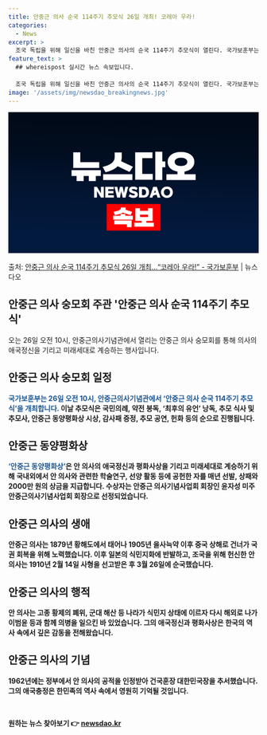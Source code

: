 ```yaml
---
title: 안중근 의사 순국 114주기 추모식 26일 개최! 코레아 우라!
categories:
  - News
excerpt: >
  조국 독립을 위해 일신을 바친 안중근 의사의 순국 114주기 추모식이 열린다. 국가보훈부는 오는 26일 오전…
feature_text: >
  ## whereispost 실시간 뉴스 속보입니다.

  조국 독립을 위해 일신을 바친 안중근 의사의 순국 114주기 추모식이 열린다. 국가보훈부는 오는 26일 오전…
image: '/assets/img/newsdao_breakingnews.jpg'
---
```


![뉴스다오 속보](/assets/img/newsdao_breakingnews.jpg)

<p>출처: <a href="https://newsdao.kr/3419" rel="dofollow">안중근 의사 순국 114주기 추모식 26일 개최…“코레아 우라!” - 국가보훈부</a> | 뉴스다오</p>

<h2 data-ke-size="size26">안중근 의사 숭모회 주관 '안중근 의사 순국 114주기 추모식'</h2>
<p data-ke-size="size16">오는 26일 오전 10시, 안중근의사기념관에서 열리는 안중근 의사 숭모회를 통해 의사의 애국정신을 기리고 미래세대로 계승하는 행사입니다.</p>

<h2 data-ke-size="size26">안중근 의사 숭모회 일정</h2>
<p data-ke-size="size16"><b><span style="color: #1a5490;">국가보훈부는 26일 오전 10시, 안중근의사기념관에서 &lsquo;안중근 의사 순국 114주기 추모식&rsquo;을 개최합니다. </span><b>이날 추모식은 국민의례, 약전 봉독, &lsquo;최후의 유언&rsquo; 낭독, 추모 식사 및 추모사, 안중근 동양평화상 시상, 감사패 증정, 추모 공연, 헌화 등의 순으로 진행됩니다.</p>

<h2 data-ke-size="size26">안중근 동양평화상</h2>
<p data-ke-size="size16"><b><span style="color: #1a5490;">&lsquo;안중근 동양평화상&rsquo;</span></b>은 안 의사의 애국정신과 평화사상을 기리고 미래세대로 계승하기 위해 국내외에서 안 의사와 관련한 학술연구, 선양 활동 등에 공헌한 자를 매년 선발, 상패와 2000만 원의 상금을 지급합니다. 수상자는 안중근 의사기념사업회 회장인 윤자성 미주 안중근의사기념사업회 회장으로 선정되었습니다.</p>

<h2 data-ke-size="size26">안중근 의사의 생애</h2>
<p data-ke-size="size16">안중근 의사는 1879년 황해도에서 태어나 1905년 을사늑약 이후 중국 상해로 건너가 국권 회복을 위해 노력했습니다. 이후 일본의 식민지화에 반발하고, 조국을 위해 헌신한 안 의사는 1910년 2월 14일 사형을 선고받은 후 3월 26일에 순국했습니다.</p>

<h2 data-ke-size="size26">안중근 의사의 행적</h2>
<p data-ke-size="size16">안 의사는 고종 황제의 폐위, 군대 해산 등 나라가 식민지 상태에 이르자 다시 해외로 나가 이범윤 등과 함께 의병을 일으킨 바 있었습니다. 그의 애국정신과 평화사상은 한국의 역사 속에서 깊은 감동을 전해왔습니다.</p>

<h2 data-ke-size="size26">안중근 의사의 기념</h2>
<p data-ke-size="size16">1962년에는 정부에서 안 의사의 공적을 인정받아 건국훈장 대한민국장을 추서했습니다. 그의 애국충정은 한민족의 역사 속에서 영원히 기억될 것입니다. </p>

<p data-ke-size="size16">&nbsp;</p> 

원하는 뉴스 찾아보기 👉 <a href="https://newsdao.kr" rel="dofollow">newsdao.kr</a>


